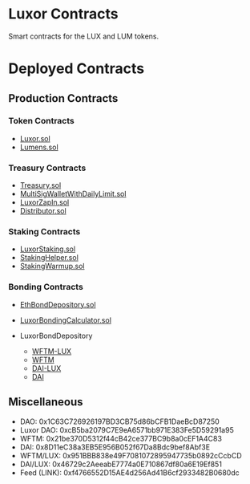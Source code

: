 # Luxor Contracts
Smart contracts for the LUX and LUM tokens.

# Deployed Contracts

## Production Contracts

### Token Contracts
- [Luxor.sol](https://ftmscan.com/address/0x6671E20b83Ba463F270c8c75dAe57e3Cc246cB2b#code)
- [Lumens.sol](https://ftmscan.com/address/0x4290b33158F429F40C0eDc8f9b9e5d8C5288800c#code)

### Treasury Contracts
- [Treasury.sol](https://ftmscan.com/address/0xDF2A28Cc2878422354A93fEb05B41Bd57d71DB24#code)
- [MultiSigWalletWithDailyLimit.sol](https://ftmscan.com/address/0x6E1CdefAcFB1B7468537E6286E4Fc3B6D6235c9c#code)
- [LuxorZapIn.sol](https://ftmscan.com/address/0x34473F7aCEFF5b258a26eCaB8E7134d2762414ea#code)
- [Distributor.sol](https://ftmscan.com/address/0x032f6db264E78885E156F04564344F4c1C59101f#code)

### Staking Contracts
- [LuxorStaking.sol](https://ftmscan.com/address/0xf3F0BCFd430085e198466cdCA4Db8C2Af47f0802#code)
- [StakingHelper.sol](https://ftmscan.com/address/0x49a359BB873E4DfC9B07b3E32ee404c4e8ED14e7#code)
- [StakingWarmup.sol](https://ftmscan.com/address/0x2B6Fe815F3D0b8C13E8F908A2501cdDC23D4Ed48#code)

### Bonding Contracts
- [EthBondDepository.sol](https://ftmscan.com/address/0x376969e00621Ebf685fC3D1F216C00d19B162923#code)
- [LuxorBondingCalculator.sol](https://ftmscan.com/address/0x6e2bd6d4654226C752A0bC753A3f9Cd6F569B6cB#code)

- LuxorBondDepository
    - [WFTM-LUX](https://ftmscan.com/address/0x6fB6368e59621eD69639a44C7b39930780cCCE51#code)
    - [WFTM](https://ftmscan.com/address/0x376969e00621Ebf685fC3D1F216C00d19B162923#code)
    <!-- - [WFTM](https://ftmscan.com/address/0x60509400CFC30f3F468630EfD8bB08D864564D72#code) -->
    - [DAI-LUX](https://ftmscan.com/address/0x194C771f142751A0368aE9E92dC4eF7E0B5327D5#code)
    - [DAI](https://ftmscan.com/address/0xCf994423b39A6991e82443a8011Bf6749e19434b#code)
    <!-- - [DAI](https://ftmscan.com/address/0x4D30bF2166B2F4eB61913Bdff00d67D8BA0657E1#code) -->




## Miscellaneous
- DAO: 0x1C63C726926197BD3CB75d86bCFB1DaeBcD87250
- Luxor DAO: 0xcB5ba2079C7E9eA6571bb971E383Fe5D59291a95
- WFTM: 0x21be370D5312f44cB42ce377BC9b8a0cEF1A4C83
- DAI: 0x8D11eC38a3EB5E956B052f67Da8Bdc9bef8Abf3E
- WFTM/LUX: 0x951BBB838e49F7081072895947735b0892cCcbCD
- DAI/LUX: 0x46729c2AeeabE7774a0E710867df80a6E19Ef851
- Feed (LINK): 0xf4766552D15AE4d256Ad41B6cf2933482B0680dc

